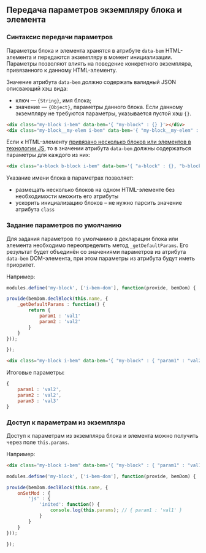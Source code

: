 <a name="data-bem"></a>
## Передача параметров экземпляру блока и элемента

### Синтаксис передачи параметров

Параметры блока и элемента хранятся в атрибуте `data-bem` HTML-элемента и передаются экземпляру в момент инициализации.
Параметры позволяют влиять на поведение конкретного экземпляра, привязанного к данному HTML-элементу.

Значение атрибута `data-bem` должно содержать валидный JSON описвающий хэш вида:

* ключ — `{String}`, имя блока;
* значение — `{Object}`, параметры данного блока. Если данному экземпляру не требуются параметры, указывается пустой хэш `{}`.

```html
<div class="my-block i-bem" data-bem='{ "my-block" : {} }'></div>
<div class="my-block__my-elem i-bem" data-bem='{ "my-block__my-elem" : {} }'></div>
```


Если к HTML-элементу [привязано несколько блоков или элементов в технологии JS](./i-bem-js-html-binding.ru.md#html-mixes),
то в значении атрибута `data-bem` должны содержаться параметры для каждого из них:

```html
<div class="a-block b-block i-bem" data-bem='{ "a-block" : {}, "b-block" : {} }'></div>
```

Указание имени блока в параметрах позволяет:

 * размещать несколько блоков на одном HTML-элементе без необходимости множить его атрибуты
 * ускорить инициализацию блоков – не нужно парсить значение атрибута `class`

### Задание параметров по умолчанию

Для задания параметров по умолчанию в декларации блока или элемента необходимо переопределить метод `_getDefaultParams`.
Его результат будет объединён со значениями параметров из атрибута `data-bem` DOM-элемента, при этом параметры из атрибута будут иметь приоритет.

Например:

```js
modules.define('my-block', ['i-bem-dom'], function(provide, bemDom) {

provide(bemDom.declBlock(this.name, {
    _getDefaultParams : function() {
        return {
            param1 : 'val1'
            param2 : 'val2'
        }
    }
}));

});
```

```html
<div class="my-block i-bem" data-bem='{ "my-block" : { "param1" : "val2", "param3" : "val3" } }'></div>
```

Итоговые параметры:

```js
{
    param1 : 'val2',
    param2 : 'val2',
    param3 : 'val3'
}
```

### Доступ к параметрам из экземпляра

Доступ к параметрам из экземпляра блока и элемента можно получить через поле `this.params`.

Например:

```html
<div class="my-block i-bem" data-bem='{ "my-block" : { "param1" : "val1" } }'></div>
```

```js
modules.define('my-block', ['i-bem-dom'], function(provide, bemDom) {

provide(bemDom.declBlock(this.name, {
    onSetMod : {
        'js' : {
            'inited': function() {
                console.log(this.params); // { param1 : 'val1' }
            }
        }
    }
}));

});
```

